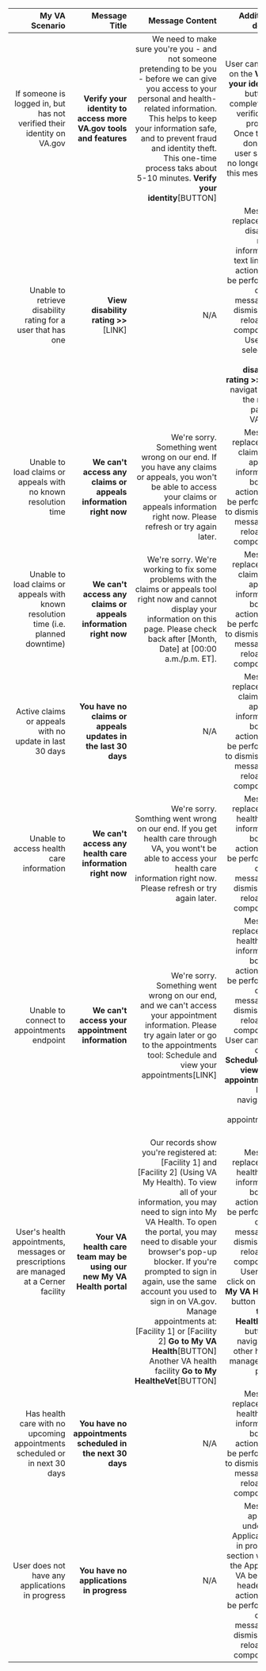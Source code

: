 | My VA Scenario              | Message Title        | Message Content         | Additional details|
| -----------------------:|-------------:| ---------------------------:| -------------------------:|
| If someone is logged in, but has not verified their identity on VA.gov|**Verify your identity to access more VA.gov tools and features**| We need to make sure you're you - and not someone pretending to be you - before we can give you access to your personal and health-related information. This helps to keep your information safe, and to prevent fraud and identity theft. This one-time process taks about 5-10 minutes. **Verify your identity**[BUTTON]| User can click on the **Verify your identity** button to complete the verification process.  Once that is done, the user should no longer see this message.|
| Unable to retrieve disability rating for a user that has one|**View disability rating >>**[LINK]| N/A| Message replaces the disability rating information text line. No actions can be performed on the message to dismiss it or reload the component. User can select the **View disability rating >>** link, navigating to the rating page in VA.gov.|
| Unable to load claims or appeals with no known resolution time |**We can't access any claims or appeals information right now**| We're sorry. Something went wrong on our end. If you have any claims or appeals, you won't be able to access your claims or appeals information right now. Please refresh or try again later.|Message replaces the claims and appeals information box. No actions can be performed to dismiss this message or reload the component.|
|Unable to load claims or appeals with known resolution time (i.e. planned downtime)|**We can't access any claims or appeals information right now**| We're sorry. We're working to fix some problems with the claims or appeals tool right now and cannot display your information on this page. Please check back after [Month, Date] at [00:00 a.m./p.m. ET].|Message replaces the claims and appeals information box. No actions can be performed to dismiss this message or reload the component.|
| Active claims or appeals with no update in last 30 days|**You have no claims or appeals updates in the last 30 days**| N/A| Message replaces the claims and appeals information box. No actions can be performed to dismiss this message or reload the component.|
Unable to access health care information|**We can't access any health care information right now**|We're sorry. Somthing went wrong on our end. If you get health care through VA, you wont't be able to access your health care information right now. Please refresh or try again later.| Message replaces the health care information box. No actions can be performed on the message to dismiss it or reload the component.|
|Unable to connect to appointments endpoint|**We can't access your appointment information**|We're sorry. Something went wrong on our end, and we can't access your appointment information. Please try again later or go to the appointments tool: Schedule and view your appointments[LINK]|  Message replaces the health care information box. No actions can be performed on the message to dismiss it or reload the component. User can click on the **Schedule and view your appointments** link to navigate to the appointments tool|
|User's health appointments, messages or prescriptions are managed at a Cerner facility|**Your VA health care team may be using our new My VA Health portal**| Our records show you're registered at: [Facility 1] and [Facility 2] (Using VA My Health).  To view all of your information, you may need to sign into My VA Health. To open the portal, you may need to disable your browser's pop-up blocker. If you're prompted to sign in again, use the same account you used to sign in on VA.gov.  Manage appointments at: [Facility 1] or [Facility 2] **Go to My VA Health**[BUTTON] Another VA health facility **Go to My HealtheVet**[BUTTON]|Message replaces the health care information box. No actions can be performed on the message to dismiss it or reload the component. Users can click on **Go to My VA Health** button or **Go to My HealtheVet** button to navigate to other health management pages|
|Has health care with no upcoming appointments scheduled or in next 30 days|**You have no appointments scheduled in the next 30 days**| N/A| Message replaces the health care information box. No actions can be performed to dismiss this message or reload the component.|
|User does not have any applications in progress|**You have no applications in progress**|N/A|  Message appears under the Applications in progress section within the Apply for VA benefits header. No actions can be performed on the message to dismiss it or reload the component.|
